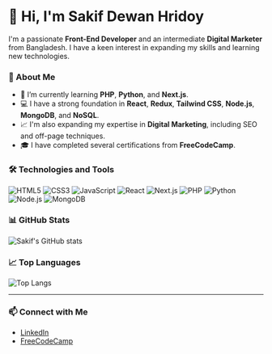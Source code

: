 # 👋 Hi, I'm Sakif Dewan Hridoy

I'm a passionate **Front-End Developer** and an intermediate **Digital Marketer** from Bangladesh. I have a keen interest in expanding my skills and learning new technologies.

### 🌟 About Me
- 🌱 I’m currently learning **PHP**, **Python**, and **Next.js**.
- 💻 I have a strong foundation in **React**, **Redux**, **Tailwind CSS**, **Node.js**, **MongoDB**, and **NoSQL**.
- 📈 I'm also expanding my expertise in **Digital Marketing**, including SEO and off-page techniques.
- 🎓 I have completed several certifications from **FreeCodeCamp**.

### 🛠 Technologies and Tools
![HTML5](https://img.shields.io/badge/-HTML5-E34F26?style=flat&logo=html5&logoColor=white)
![CSS3](https://img.shields.io/badge/-CSS3-1572B6?style=flat&logo=css3&logoColor=white)
![JavaScript](https://img.shields.io/badge/-JavaScript-F7DF1E?style=flat&logo=javascript&logoColor=black)
![React](https://img.shields.io/badge/-React-61DAFB?style=flat&logo=react&logoColor=black)
![Next.js](https://img.shields.io/badge/-Next.js-000000?style=flat&logo=next.js&logoColor=white)
![PHP](https://img.shields.io/badge/-PHP-777BB4?style=flat&logo=php&logoColor=white)
![Python](https://img.shields.io/badge/-Python-3776AB?style=flat&logo=python&logoColor=white)
![Node.js](https://img.shields.io/badge/-Node.js-339933?style=flat&logo=node.js&logoColor=white)
![MongoDB](https://img.shields.io/badge/-MongoDB-47A248?style=flat&logo=mongodb&logoColor=white)

### 📊 GitHub Stats
![Sakif's GitHub stats](https://github-readme-stats.vercel.app/api?username=sakifhridoy&show_icons=true&theme=radical)

### 📈 Top Languages
![Top Langs](https://github-readme-stats.vercel.app/api/top-langs/?username=sakifhridoy&layout=compact&theme=radical)

---

### 📫 Connect with Me
- [LinkedIn](https://www.linkedin.com/in/sakifhridoy)
- [FreeCodeCamp](https://www.freecodecamp.org/sakifhridoy)
